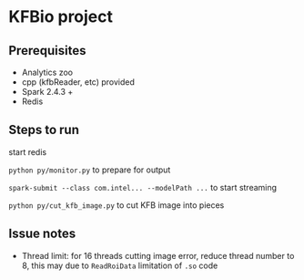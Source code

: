 # KFBio project

## Prerequisites
* Analytics zoo
* cpp (kfbReader, etc) provided
* Spark 2.4.3 +
* Redis

## Steps to run
start redis

`python py/monitor.py` to prepare for output

`spark-submit --class com.intel... --modelPath ...` to start streaming

`python py/cut_kfb_image.py` to cut KFB image into pieces

## Issue notes
* Thread limit: for 16 threads cutting image error, reduce thread number to 8, this may due to `ReadRoiData` limitation of `.so` code

